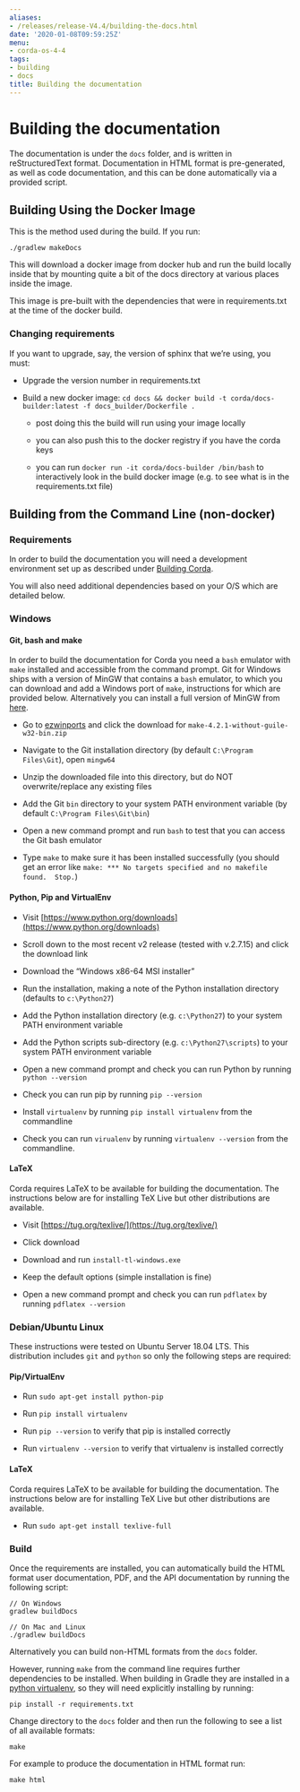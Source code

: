 ```yaml
---
aliases:
- /releases/release-V4.4/building-the-docs.html
date: '2020-01-08T09:59:25Z'
menu:
- corda-os-4-4
tags:
- building
- docs
title: Building the documentation
---
```



# Building the documentation

The documentation is under the `docs` folder, and is written in reStructuredText format. Documentation in HTML format
            is pre-generated, as well as code documentation, and this can be done automatically via a provided script.


## Building Using the Docker Image

This is the method used during the build.  If you run:

```shell
./gradlew makeDocs
```
This will download a docker image from docker hub and run the build locally inside that by mounting quite a bit of the docs directory at
                various places inside the image.

This image is pre-built with the dependencies that were in requirements.txt at the time of the docker build.


### Changing requirements

If you want to upgrade, say, the version of sphinx that we’re using, you must:


* Upgrade the version number in requirements.txt


* Build a new docker image: `cd docs && docker build -t corda/docs-builder:latest -f docs_builder/Dockerfile .`


    * post doing this the build will run using your image locally


    * you can also push this to the docker registry if you have the corda keys


    * you can run `docker run -it corda/docs-builder /bin/bash` to interactively look in the build docker image (e.g. to see what is in the
                                    requirements.txt file)




## Building from the Command Line (non-docker)


### Requirements

In order to build the documentation you will need a development environment set up as described under [Building Corda](building-corda.md).

You will also need additional dependencies based on your O/S which are detailed below.


### Windows


#### Git, bash and make

In order to build the documentation for Corda you need a `bash` emulator with `make` installed and accessible from the command prompt. Git for
                        Windows ships with a version of MinGW that contains a `bash` emulator, to which you can download and add a Windows port of
                        `make`, instructions for which are provided below. Alternatively you can install a full version of MinGW from [here](http://www.mingw.org/).


* Go to [ezwinports](https://sourceforge.net/projects/ezwinports/files/) and click the download for `make-4.2.1-without-guile-w32-bin.zip`


* Navigate to the Git installation directory (by default `C:\Program Files\Git`), open `mingw64`


* Unzip the downloaded file into this directory, but do NOT overwrite/replace any existing files


* Add the Git `bin` directory to your system PATH environment variable (by default `C:\Program Files\Git\bin`)


* Open a new command prompt and run `bash` to test that you can access the Git bash emulator


* Type `make` to make sure it has been installed successfully (you should get an error
                                like `make: *** No targets specified and no makefile found.  Stop.`)



#### Python, Pip and VirtualEnv


* Visit [https://www.python.org/downloads](https://www.python.org/downloads)


* Scroll down to the most recent v2 release (tested with v.2.7.15) and click the download link


* Download the “Windows x86-64 MSI installer”


* Run the installation, making a note of the Python installation directory (defaults to `c:\Python27`)


* Add the Python installation directory (e.g. `c:\Python27`) to your system PATH environment variable


* Add the Python scripts sub-directory (e.g. `c:\Python27\scripts`) to your system PATH environment variable


* Open a new command prompt and check you can run Python by running `python --version`


* Check you can run pip by running `pip --version`


* Install `virtualenv` by running `pip install virtualenv` from the commandline


* Check you can run `virualenv` by running `virtualenv --version` from the commandline.



#### LaTeX

Corda requires LaTeX to be available for building the documentation. The instructions below are for installing TeX Live
                        but other distributions are available.


* Visit [https://tug.org/texlive/](https://tug.org/texlive/)


* Click download


* Download and run `install-tl-windows.exe`


* Keep the default options (simple installation is fine)


* Open a new command prompt and check you can run `pdflatex` by running `pdflatex --version`



### Debian/Ubuntu Linux

These instructions were tested on Ubuntu Server 18.04 LTS. This distribution includes `git` and `python` so only the following steps are required:


#### Pip/VirtualEnv


* Run `sudo apt-get install python-pip`


* Run `pip install virtualenv`


* Run `pip --version` to verify that pip is installed correctly


* Run `virtualenv --version` to verify that virtualenv is installed correctly



#### LaTeX

Corda requires LaTeX to be available for building the documentation. The instructions below are for installing TeX Live
                        but other distributions are available.


* Run `sudo apt-get install texlive-full`



### Build

Once the requirements are installed, you can automatically build the HTML format user documentation, PDF, and
                    the API documentation by running the following script:

```shell
// On Windows
gradlew buildDocs

// On Mac and Linux
./gradlew buildDocs
```
Alternatively you can build non-HTML formats from the `docs` folder.

However, running `make` from the command line requires further dependencies to be installed. When building in Gradle they
                    are installed in a [python virtualenv](https://virtualenv.pypa.io/en/stable/), so they will need explicitly installing
                    by running:

```shell
pip install -r requirements.txt
```
Change directory to the `docs` folder and then run the following to see a list of all available formats:

```shell
make
```
For example to produce the documentation in HTML format run:

```shell
make html
```

